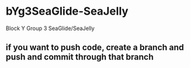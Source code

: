 # bYg3SeaGlide-SeaJelly
Block Y Group 3 SeaGlide/SeaJelly
## if you want to push code, create a branch and push and commit through that branch
